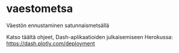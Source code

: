 # vaestometsa
Väestön ennustaminen satunnaismetsällä

Katso täältä ohjeet, Dash-aplikaatioiden julkaisemiseen Herokussa:
https://dash.plotly.com/deployment
